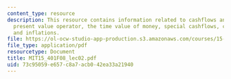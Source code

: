 ```yaml
---
content_type: resource
description: This resource contains information related to cashflows and assets, the
  present value operator, the time value of money, special cashflows, compounding,
  and inflations.
file: https://ol-ocw-studio-app-production.s3.amazonaws.com/courses/15-401-finance-theory-i-fall-2008/73c95059e657c8a7acb042ea33a21940_MIT15_401F08_lec02.pdf
file_type: application/pdf
resourcetype: Document
title: MIT15_401F08_lec02.pdf
uid: 73c95059-e657-c8a7-acb0-42ea33a21940
---
```

